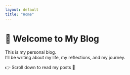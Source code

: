 ```yaml
---
layout: default
title: "Home"
---
```


# 👋 Welcome to My Blog

This is my personal blog.  
I’ll be writing about my life, my reflections, and my journey.  

👉 Scroll down to read my posts 🚀

